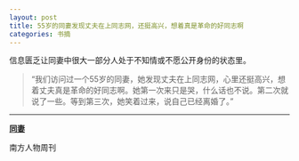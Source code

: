 ```yaml
---
layout: post
title: 55岁的同妻发现丈夫在上同志网，还挺高兴，想着真是革命的好同志啊
categories: 书摘
---
```


信息匮乏让同妻中很大一部分人处于不知情或不愿公开身份的状态里。

>“我们访问过一个55岁的同妻，她发现丈夫在上同志网，心里还挺高兴，想着丈夫真是革命的好同志啊。她第一次来只是哭，什么话也不说。第二次就说了一些。等到第三次，她笑着过来，说自己已经离婚了。”

---

**[同妻](https://mp.weixin.qq.com/s/Rv32z9bIjw1qFVvbtDxELQ)**

南方人物周刊


